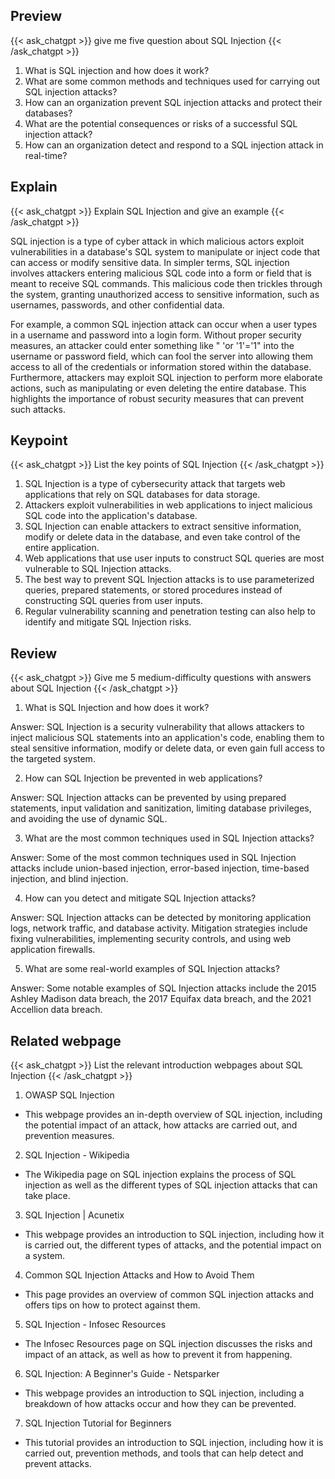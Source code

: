 ## Preview
{{< ask_chatgpt >}}
give me five question about SQL Injection
{{< /ask_chatgpt >}}



1. What is SQL injection and how does it work?
2. What are some common methods and techniques used for carrying out SQL injection attacks?
3. How can an organization prevent SQL injection attacks and protect their databases?
4. What are the potential consequences or risks of a successful SQL injection attack?
5. How can an organization detect and respond to a SQL injection attack in real-time?   

## Explain
{{< ask_chatgpt >}}
Explain SQL Injection and give an example
{{< /ask_chatgpt >}}



SQL injection is a type of cyber attack in which malicious actors exploit vulnerabilities in a database's SQL system to manipulate or inject code that can access or modify sensitive data. In simpler terms, SQL injection involves attackers entering malicious SQL code into a form or field that is meant to receive SQL commands. This malicious code then trickles through the system, granting unauthorized access to sensitive information, such as usernames, passwords, and other confidential data. 

For example, a common SQL injection attack can occur when a user types in a username and password into a login form. Without proper security measures, an attacker could enter something like " 'or '1'='1" into the username or password field, which can fool the server into allowing them access to all of the credentials or information stored within the database. Furthermore, attackers may exploit SQL injection to perform more elaborate actions, such as manipulating or even deleting the entire database. This highlights the importance of robust security measures that can prevent such attacks.   

## Keypoint
{{< ask_chatgpt >}}
List the key points of SQL Injection
{{< /ask_chatgpt >}}



1. SQL Injection is a type of cybersecurity attack that targets web applications that rely on SQL databases for data storage.
2. Attackers exploit vulnerabilities in web applications to inject malicious SQL code into the application's database.
3. SQL Injection can enable attackers to extract sensitive information, modify or delete data in the database, and even take control of the entire application.
4. Web applications that use user inputs to construct SQL queries are most vulnerable to SQL Injection attacks.
5. The best way to prevent SQL Injection attacks is to use parameterized queries, prepared statements, or stored procedures instead of constructing SQL queries from user inputs.
6. Regular vulnerability scanning and penetration testing can also help to identify and mitigate SQL Injection risks.   

## Review
{{< ask_chatgpt >}}
Give me 5 medium-difficulty questions with answers about SQL Injection
{{< /ask_chatgpt >}}



1. What is SQL Injection and how does it work?

Answer: SQL Injection is a security vulnerability that allows attackers to inject malicious SQL statements into an application's code, enabling them to steal sensitive information, modify or delete data, or even gain full access to the targeted system.

2. How can SQL Injection be prevented in web applications?

Answer: SQL Injection attacks can be prevented by using prepared statements, input validation and sanitization, limiting database privileges, and avoiding the use of dynamic SQL.

3. What are the most common techniques used in SQL Injection attacks?

Answer: Some of the most common techniques used in SQL Injection attacks include union-based injection, error-based injection, time-based injection, and blind injection.

4. How can you detect and mitigate SQL Injection attacks?

Answer: SQL Injection attacks can be detected by monitoring application logs, network traffic, and database activity. Mitigation strategies include fixing vulnerabilities, implementing security controls, and using web application firewalls.

5. What are some real-world examples of SQL Injection attacks?

Answer: Some notable examples of SQL Injection attacks include the 2015 Ashley Madison data breach, the 2017 Equifax data breach, and the 2021 Accellion data breach.   

## Related webpage
{{< ask_chatgpt >}}
List the relevant introduction webpages about SQL Injection
{{< /ask_chatgpt >}}



1. OWASP SQL Injection
- This webpage provides an in-depth overview of SQL injection, including the potential impact of an attack, how attacks are carried out, and prevention measures.

2. SQL Injection - Wikipedia
- The Wikipedia page on SQL injection explains the process of SQL injection as well as the different types of SQL injection attacks that can take place.

3. SQL Injection | Acunetix
- This webpage provides an introduction to SQL injection, including how it is carried out, the different types of attacks, and the potential impact on a system.

4. Common SQL Injection Attacks and How to Avoid Them
- This page provides an overview of common SQL injection attacks and offers tips on how to protect against them.

5. SQL Injection - Infosec Resources
- The Infosec Resources page on SQL injection discusses the risks and impact of an attack, as well as how to prevent it from happening.

6. SQL Injection: A Beginner's Guide - Netsparker
- This webpage provides an introduction to SQL injection, including a breakdown of how attacks occur and how they can be prevented.

7.  SQL Injection Tutorial for Beginners
- This tutorial provides an introduction to SQL injection, including how it is carried out, prevention methods, and tools that can help detect and prevent attacks.   

